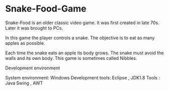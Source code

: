 # Snake-Food-Game

Snake-Food is an older classic video game. It was first created in late 70s. Later it was brought to PCs. 

In this game the player controls a snake. The objective is to eat as many apples as possible. 

Each time the snake eats an apple its body grows. The snake must avoid the walls and its own body. This game is sometimes called Nibbles.

Development environment

System environment: Windows
Development tools: Eclipse , JDK1.8
Tools : Java Swing , AWT
